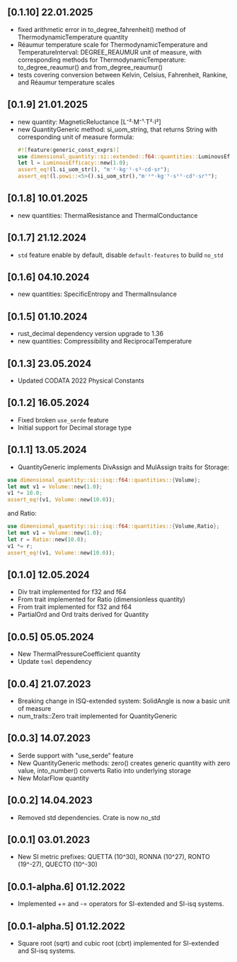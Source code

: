 ## [0.1.10] 22.01.2025
- fixed arithmetic error in to_degree_fahrenheit() method of ThermodynamicTemperature quantity
- Réaumur temperature scale for ThermodynamicTemperature and TemperatureInterval: DEGREE_REAUMUR unit of measure,
  with corresponding methods for ThermodynamicTemperature: to_degree_reaumur() and from_degree_reaumur()
- tests covering conversion between Kelvin, Celsius, Fahrenheit, Rankine, and Réaumur temperature scales
## [0.1.9] 21.01.2025
- new quantity: MagneticReluctance [L⁻²⋅M⁻¹⋅T²⋅I²]
- new QuantityGeneric method: si_uom_string, that returns String with corresponding unit of measure formula:
    ```rust
    #![feature(generic_const_exprs)]
    use dimensional_quantity::si::extended::f64::quantities::LuminousEfficacy;
    let l = LuminousEfficacy::new(1.0);
    assert_eq!(l.si_uom_str(), "m⁻²⋅kg⁻¹⋅s³⋅cd⋅sr");
    assert_eq!(l.powi::<5>().si_uom_str(),"m⁻¹⁰⋅kg⁻⁵⋅s¹⁵⋅cd⁵⋅sr⁵");
    ```
## [0.1.8] 10.01.2025
- new quantities: ThermalResistance and ThermalConductance
## [0.1.7] 21.12.2024
- ```std``` feature enable by default, disable ```default-features``` to build ```no_std``` 
## [0.1.6] 04.10.2024
- new quantities: SpecificEntropy and ThermalInsulance
## [0.1.5] 01.10.2024
- rust_decimal dependency version upgrade to 1.36
- new quantities: Compressibility and ReciprocalTemperature 
## [0.1.3] 23.05.2024
- Updated CODATA 2022 Physical Constants
## [0.1.2] 16.05.2024
- Fixed broken ```use_serde``` feature
- Initial support for Decimal storage type 
## [0.1.1] 13.05.2024
- QuantityGeneric implements DivAssign and MulAssign traits for Storage:
```rust
use dimensional_quantity::si::isq::f64::quantities::{Volume};
let mut v1 = Volume::new(1.0);
v1 *= 10.0;
assert_eq!(v1, Volume::new(10.0));
```
and Ratio:

```rust
use dimensional_quantity::si::isq::f64::quantities::{Volume,Ratio};
let mut v1 = Volume::new(1.0);
let r = Ratio::new(10.0);
v1 *= r;
assert_eq!(v1, Volume::new(10.0));
```
## [0.1.0] 12.05.2024
- Div<Quantity> trait implemented for f32 and f64
- From<Num> trait implemented for Ratio (dimensionless quantity)
- From<Ratio> trait implemented for f32 and f64
- PartialOrd and Ord traits derived for Quantity

## [0.0.5] 05.05.2024
- New ThermalPressureCoefficient quantity
- Update `toml` dependency
## [0.0.4] 21.07.2023
- Breaking change in ISQ-extended system: SolidAngle is now a basic unit of measure
- num_traits::Zero trait implemented for QuantityGeneric

## [0.0.3] 14.07.2023
- Serde support with "use_serde" feature
- New QuantityGeneric methods: zero() creates generic quantity with zero value, into_number() converts Ratio into underlying storage
- New MolarFlow quantity

## [0.0.2] 14.04.2023
- Removed std dependencies. Crate is now no_std


## [0.0.1] 03.01.2023
- New SI metric prefixes: QUETTA (10^30), RONNA (10^27), RONTO (19^-27), QUECTO (10^-30)

## [0.0.1-alpha.6] 01.12.2022
- Implemented += and -= operators for SI-extended and SI-isq systems.

## [0.0.1-alpha.5] 01.12.2022
- Square root (sqrt) and cubic root (cbrt) implemented for SI-extended and SI-isq systems.
